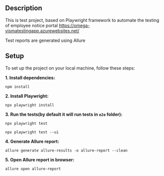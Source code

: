 ## Description
This is test project, based on Playwright framework to automate the testing of employee notice portal https://omega-vismatestingapp.azurewebsites.net/

Test reports are generated using Allure

## Setup
To set up the project on your local machine, follow these steps:

**1. Install dependencies:**

```
npm install
```

**2. Install Playwright:**

```
npx playwright install
```

**3. Run the tests(by default 
it will run tests in `e2e` folder):**

```
npx playwright test

npx playwright test --ui
```

**4. Generate Allure report:**

```
allure generate allure-results -o allure-report --clean
```

**5. Open Allure report in browser:**
```
allure open allure-report
```